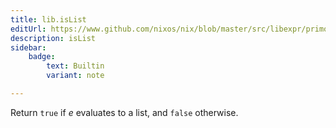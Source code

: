 ```yaml
---
title: lib.isList
editUrl: https://www.github.com/nixos/nix/blob/master/src/libexpr/primops.cc
description: isList
sidebar:
    badge: 
        text: Builtin
        variant: note

---
```


Return `true` if *e* evaluates to a list, and `false` otherwise.

